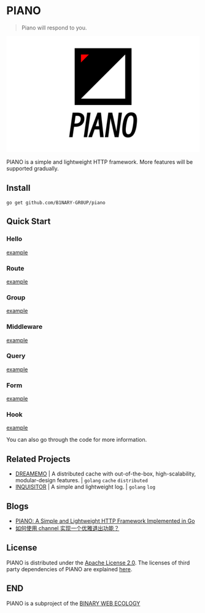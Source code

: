 # PIANO

> Piano will respond to you.

![piano](images/piano.png)

PIANO is a simple and lightweight HTTP framework. More features will be supported gradually.

## Install

```shell
go get github.com/B1NARY-GR0UP/piano
```

## Quick Start

### Hello

[example](examples/hello)

### Route

[example](examples/route)

### Group

[example](examples/group)

### Middleware

[example](examples/middleware)

### Query

[example](examples/query)

### Form

[example](examples/form)

### Hook

[example](examples/hook)

You can also go through the code for more information.

## Related Projects

- [DREAMEMO](https://github.com/B1NARY-GR0UP/dreamemo) | A distributed cache with out-of-the-box, high-scalability, modular-design features. | `golang` `cache` `distributed`
- [INQUISITOR](https://github.com/B1NARY-GR0UP/inquisitor) | A simple and lightweight log. | `golang` `log`

## Blogs

- [PIANO: A Simple and Lightweight HTTP Framework Implemented in Go](https://dev.to/justlorain/piano-a-simple-and-lightweight-http-framework-implemented-in-go-224p)
- [如何使用 channel 实现一个优雅退出功能？](https://juejin.cn/post/7207423263344427068)

## License

PIANO is distributed under the [Apache License 2.0](./LICENSE). The licenses of third party dependencies of PIANO are explained [here](./licenses).

## END

PIANO is a subproject of the [BINARY WEB ECOLOGY](https://github.com/B1NARY-GR0UP)